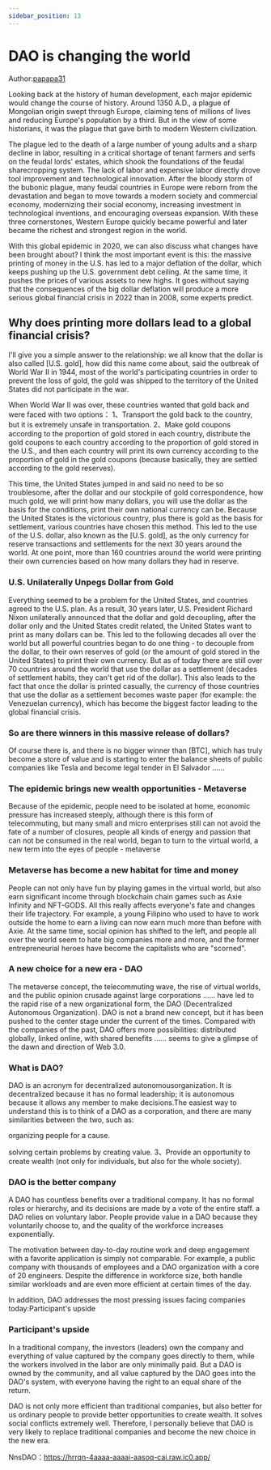 ```yaml
---
sidebar_position: 13
---
```


# DAO is changing the world

Author:[papapa31](https://h5aet-waaaa-aaaab-qaamq-cai.raw.ic0.app/u/papapa31)

Looking back at the history of human development, each major epidemic would change the course of history. Around 1350 A.D., a plague of Mongolian origin swept through Europe, claiming tens of millions of lives and reducing Europe's population by a third. But in the view of some historians, it was the plague that gave birth to modern Western civilization.

The plague led to the death of a large number of young adults and a sharp decline in labor, resulting in a critical shortage of tenant farmers and serfs on the feudal lords' estates, which shook the foundations of the feudal sharecropping system. The lack of labor and expensive labor directly drove tool improvement and technological innovation. After the bloody storm of the bubonic plague, many feudal countries in Europe were reborn from the devastation and began to move towards a modern society and commercial economy, modernizing their social economy, increasing investment in technological inventions, and encouraging overseas expansion. With these three cornerstones, Western Europe quickly became powerful and later became the richest and strongest region in the world.

With this global epidemic in 2020, we can also discuss what changes have been brought about?
I think the most important event is this: the massive printing of money in the U.S. has led to a major deflation of the dollar, which keeps pushing up the U.S. government debt ceiling. At the same time, it pushes the prices of various assets to new highs. It goes without saying that the consequences of the big dollar deflation will produce a more serious global financial crisis in 2022 than in 2008, some experts predict.

## Why does printing more dollars lead to a global financial crisis?

I'll give you a simple answer to the relationship: we all know that the dollar is also called [U.S. gold], how did this name come about, said the outbreak of World War II in 1944, most of the world's participating countries in order to prevent the loss of gold, the gold was shipped to the territory of the United States did not participate in the war.

When World War II was over, these countries wanted that gold back and were faced with two options： 1、Transport the gold back to the country, but it is extremely unsafe in transportation. 2、Make gold coupons according to the proportion of gold stored in each country, distribute the gold coupons to each country according to the proportion of gold stored in the U.S., and then each country will print its own currency according to the proportion of gold in the gold coupons (because basically, they are settled according to the gold reserves).

This time, the United States jumped in and said no need to be so troublesome, after the dollar and our stockpile of gold correspondence, how much gold, we will print how many dollars, you will use the dollar as the basis for the conditions, print their own national currency can be. Because the United States is the victorious country, plus there is gold as the basis for settlement, various countries have chosen this method. This led to the use of the U.S. dollar, also known as the [U.S. gold], as the only currency for reserve transactions and settlements for the next 30 years around the world. At one point, more than 160 countries around the world were printing their own currencies based on how many dollars they had in reserve.

### U.S. Unilaterally Unpegs Dollar from Gold

Everything seemed to be a problem for the United States, and countries agreed to the U.S. plan. As a result, 30 years later, U.S. President Richard Nixon unilaterally announced that the dollar and gold decoupling, after the dollar only and the United States credit related, the United States want to print as many dollars can be. This led to the following decades all over the world but all powerful countries began to do one thing - to decouple from the dollar, to their own reserves of gold (or the amount of gold stored in the United States) to print their own currency. But as of today there are still over 70 countries around the world that use the dollar as a settlement (decades of settlement habits, they can't get rid of the dollar). This also leads to the fact that once the dollar is printed casually, the currency of those countries that use the dollar as a settlement becomes waste paper (for example: the Venezuelan currency), which has become the biggest factor leading to the global financial crisis.

### So are there winners in this massive release of dollars?

Of course there is, and there is no bigger winner than [BTC], which has truly become a store of value and is starting to enter the balance sheets of public companies like Tesla and become legal tender in El Salvador ......

### The epidemic brings new wealth opportunities - Metaverse

Because of the epidemic, people need to be isolated at home, economic pressure has increased steeply, although there is this form of telecommuting, but many small and micro enterprises still can not avoid the fate of a number of closures, people all kinds of energy and passion that can not be consumed in the real world, began to turn to the virtual world, a new term into the eyes of people - metaverse

### Metaverse has become a new habitat for time and money

People can not only have fun by playing games in the virtual world, but also earn significant income through blockchain chain games such as Axie Infinity and NFT-GODS. All this really affects everyone's fate and changes their life trajectory. For example, a young Filipino who used to have to work outside the home to earn a living can now earn much more than before with Axie. At the same time, social opinion has shifted to the left, and people all over the world seem to hate big companies more and more, and the former entrepreneurial heroes have become the capitalists who are "scorned".

### A new choice for a new era - DAO

The metaverse concept, the telecommuting wave, the rise of virtual worlds, and the public opinion crusade against large corporations ...... have led to the rapid rise of a new organizational form, the DAO (Decentralized Autonomous Organization). DAO is not a brand new concept, but it has been pushed to the center stage under the current of the times. Compared with the companies of the past, DAO offers more possibilities: distributed globally, linked online, with shared benefits ...... seems to give a glimpse of the dawn and direction of Web 3.0.

### What is DAO?

DAO is an acronym for decentralized autonomousorganization. It is decentralized because it has no formal leadership; it is autonomous because it allows any member to make decisions.The easiest way to understand this is to think of a DAO as a corporation, and there are many similarities between the two, such as:

organizing people for a cause.

solving certain problems by creating value. 3、Provide an opportunity to create wealth (not only for individuals, but also for the whole society).

### DAO is the better company

A DAO has countless benefits over a traditional company. It has no formal roles or hierarchy, and its decisions are made by a vote of the entire staff. a DAO relies on voluntary labor. People provide value in a DAO because they voluntarily choose to, and the quality of the workforce increases exponentially.

The motivation between day-to-day routine work and deep engagement with a favorite application is simply not comparable. For example, a public company with thousands of employees and a DAO organization with a core of 20 engineers. Despite the difference in workforce size, both handle similar workloads and are even more efficient at certain times of the day.

In addition, DAO addresses the most pressing issues facing companies today:Participant's upside

### Participant's upside

In a traditional company, the investors (leaders) own the company and everything of value captured by the company goes directly to them, while the workers involved in the labor are only minimally paid. But a DAO is owned by the community, and all value captured by the DAO goes into the DAO's system, with everyone having the right to an equal share of the return.

DAO is not only more efficient than traditional companies, but also better for us ordinary people to provide better opportunities to create wealth. It solves social conflicts extremely well. Therefore, I personally believe that DAO is very likely to replace traditional companies and become the new choice in the new era.

NnsDAO：https://hrrqn-4aaaa-aaaai-aasoq-cai.raw.ic0.app/